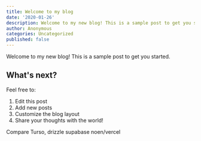 ```yaml
---
title: Welcome to my blog
date: '2020-01-26'
description: Welcome to my new blog! This is a sample post to get you started.
author: Anonymous
categories: Uncategorized
published: false
---
```


Welcome to my new blog! This is a sample post to get you started.

## What's next?

Feel free to:

1. Edit this post
2. Add new posts
3. Customize the blog layout
4. Share your thoughts with the world!

Compare Turso, drizzle supabase noen/vercel
